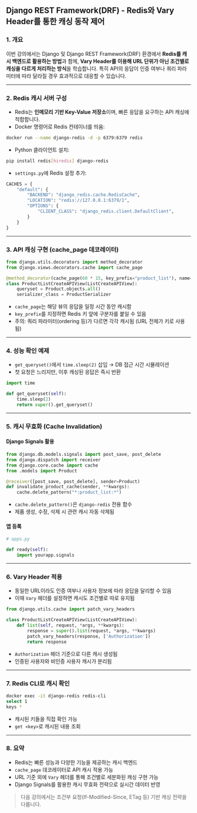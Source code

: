 ## Django REST Framework(DRF) - Redis와 Vary Header를 통한 캐싱 동작 제어

### 1. 개요

이번 강의에서는 Django 및 Django REST Framework(DRF) 환경에서 **Redis를 캐시 백엔드로 활용하는 방법**과 함께, **Vary Header를 이용해 URL 단위가 아닌 조건별로 캐싱을 다르게 처리하는 방식**을 학습합니다. 특히 API의 응답이 인증 여부나 쿼리 파라미터에 따라 달라질 경우 효과적으로 대응할 수 있습니다.

---

### 2. Redis 캐시 서버 구성

- Redis는 **인메모리 기반 Key-Value 저장소**이며, 빠른 응답을 요구하는 API 캐싱에 적합합니다.
- Docker 명령어로 Redis 컨테이너를 띄움:

```bash
docker run --name django-redis -d -p 6379:6379 redis
```

- Python 클라이언트 설치:

```bash
pip install redis[hiredis] django-redis
```

- `settings.py`에 Redis 설정 추가:

```python
CACHES = {
    "default": {
        "BACKEND": "django_redis.cache.RedisCache",
        "LOCATION": "redis://127.0.0.1:6379/1",
        "OPTIONS": {
            "CLIENT_CLASS": "django_redis.client.DefaultClient",
        }
    }
}
```

---

### 3. API 캐싱 구현 (cache\_page 데코레이터)

```python
from django.utils.decorators import method_decorator
from django.views.decorators.cache import cache_page

@method_decorator(cache_page(60 * 15, key_prefix="product_list"), name='list')
class ProductListCreateAPIView(ListCreateAPIView):
    queryset = Product.objects.all()
    serializer_class = ProductSerializer
```

- `cache_page`는 해당 뷰의 응답을 일정 시간 동안 캐시함
- `key_prefix`를 지정하면 Redis 키 앞에 구분자를 붙일 수 있음
- 주의: 쿼리 파라미터(ordering 등)가 다르면 각각 캐시됨 (URL 전체가 키로 사용됨)

---

### 4. 성능 확인 예제

- `get_queryset()`에서 `time.sleep(2)` 삽입 → DB 접근 시간 시뮬레이션
- 첫 요청은 느리지만, 이후 캐싱된 응답은 즉시 반환

```python
import time

def get_queryset(self):
    time.sleep(2)
    return super().get_queryset()
```

---

### 5. 캐시 무효화 (Cache Invalidation)

#### Django Signals 활용

```python
from django.db.models.signals import post_save, post_delete
from django.dispatch import receiver
from django.core.cache import cache
from .models import Product

@receiver([post_save, post_delete], sender=Product)
def invalidate_product_cache(sender, **kwargs):
    cache.delete_pattern("*:product_list:*")
```

- `cache.delete_pattern()`은 `django-redis` 전용 함수
- 제품 생성, 수정, 삭제 시 관련 캐시 자동 삭제됨

#### 앱 등록

```python
# apps.py

def ready(self):
    import yourapp.signals
```

---

### 6. Vary Header 적용

- 동일한 URL이라도 인증 여부나 사용자 정보에 따라 응답을 달리할 수 있음
- 이때 `Vary` 헤더를 설정하면 캐시도 조건별로 따로 유지됨

```python
from django.utils.cache import patch_vary_headers

class ProductListCreateAPIView(ListCreateAPIView):
    def list(self, request, *args, **kwargs):
        response = super().list(request, *args, **kwargs)
        patch_vary_headers(response, ['Authorization'])
        return response
```

- `Authorization` 헤더 기준으로 다른 캐시 생성됨
- 인증된 사용자와 비인증 사용자 캐시가 분리됨

---

### 7. Redis CLI로 캐시 확인

```bash
docker exec -it django-redis redis-cli
select 1
keys *
```

- 캐시된 키들을 직접 확인 가능
- `get <key>`로 캐시된 내용 조회

---

### 8. 요약

- Redis는 빠른 성능과 다양한 기능을 제공하는 캐시 백엔드
- `cache_page` 데코레이터로 API 캐시 적용 가능
- URL 기준 외에 `Vary` 헤더를 통해 조건별로 세분화된 캐싱 구현 가능
- Django Signals를 활용한 캐시 무효화 전략으로 실시간 데이터 반영

> 다음 강의에서는 조건부 요청(If-Modified-Since, ETag 등) 기반 캐싱 전략을 다룹니다.

